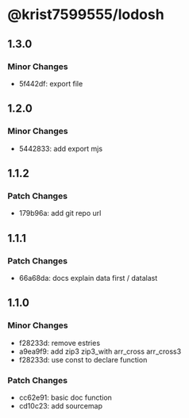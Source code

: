 # @krist7599555/lodosh

## 1.3.0

### Minor Changes

- 5f442df: export file

## 1.2.0

### Minor Changes

- 5442833: add export mjs

## 1.1.2

### Patch Changes

- 179b96a: add git repo url

## 1.1.1

### Patch Changes

- 66a68da: docs explain data first / datalast

## 1.1.0

### Minor Changes

- f28233d: remove estries
- a9ea9f9: add zip3 zip3_with arr_cross arr_cross3
- f28233d: use const to declare function

### Patch Changes

- cc62e91: basic doc function
- cd10c23: add sourcemap
